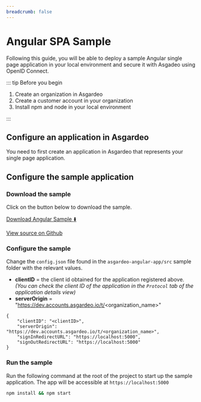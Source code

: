 ```yaml
---
breadcrumb: false
---
```


# Angular SPA Sample

Following this guide, you will be able to deploy a sample Angular single page application in your local environment and secure it with Asgadeo using OpenID Connect.

::: tip Before you begin

1. Create an organization in Asgardeo
2. Create a customer account in your organization
3. Install npm and node in your local environment

:::

## Configure an application in Asgardeo

You need to first create an application in Asgardeo that represents your single page application.

<CommonGuide guide='guides/fragments/configure-spa-in-asgardeo-for-sample.md'/>

## Configure the sample application

### Download the sample

Click on the button below to download the sample.

[Download Angular Sample :arrow_down:](https://github.com/asgardeo/asgardeo-auth-angular-sdk/releases/latest/download/asgardeo-angular-app.zip)

[View source on Github](https://github.com/asgardeo/asgardeo-auth-angular-sdk/tree/main/samples/asgardeo-angular-app)

### Configure the sample

Change the `config.json` file found in the `asgardeo-angular-app/src` sample folder with the relevant values.

- **clientID** = the client id obtained for the application registered above. _(You can check the client ID of the application in the `Protocol` tab of the application details view)_
- **serverOrigin** = "https://dev.accounts.asgardeo.io/t/<organization_name>"

``` json{2,3}
{
    "clientID": "<clientID>",
    "serverOrigin": "https://dev.accounts.asgardeo.io/t/<organization_name>",
    "signInRedirectURL": "https://localhost:5000",
    "signOutRedirectURL": "https://localhost:5000"
}
```

### Run the sample

Run the following command at the root of the project to start up the sample application. The app will be accessible at `https://localhost:5000` 

```bash
npm install && npm start
```
